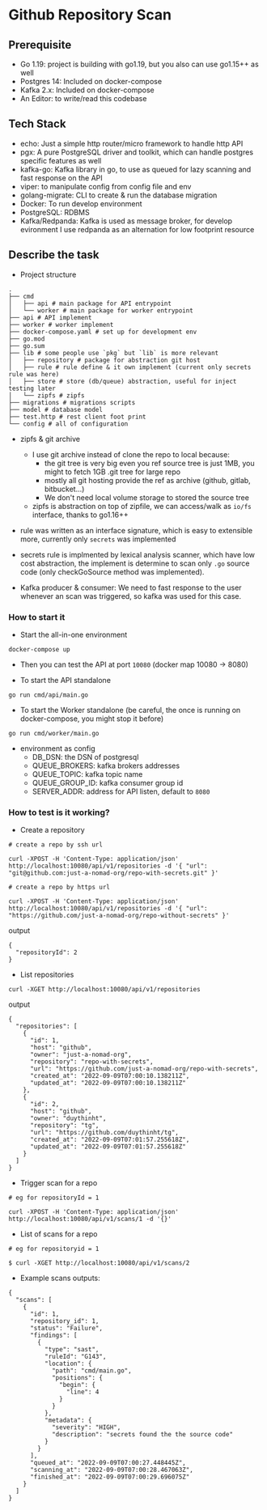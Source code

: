 # Github Repository Scan

## Prerequisite
* Go 1.19: project is building with go1.19, but you also can use go1.15++ as well
* Postgres 14: Included on docker-compose
* Kafka 2.x: Included on docker-compose
* An Editor: to write/read this codebase

## Tech Stack

* echo: Just a simple http router/micro framework to handle http API
* pgx: A pure PostgreSQL driver and toolkit, which can handle postgres specific features as well
* kafka-go: Kafka library in go, to use as queued for lazy scanning and fast response on the API
* viper: to manipulate config from config file and env
* golang-migrate: CLI to create & run the database migration 
* Docker: To run develop environment
* PostgreSQL: RDBMS
* Kafka/Redpanda: Kafka is used as message broker, for develop evironment I use redpanda as an alternation for low footprint resource

## Describe the task

* Project structure

```
.
├── cmd
│   ├── api # main package for API entrypoint
│   └── worker # main package for worker entrypoint
├── api # API implement
├── worker # worker implement
├── docker-compose.yaml # set up for development env
├── go.mod
├── go.sum
├── lib # some people use `pkg` but `lib` is more relevant
│   ├── repository # package for abstraction git host
│   ├── rule # rule define & it own implement (current only secrets rule was here)
│   ├── store # store (db/queue) abstraction, useful for inject testing later
│   └── zipfs # zipfs
├── migrations # migrations scripts
├── model # database model
├── test.http # rest client foot print
└── config # all of configuration
```

* zipfs & git archive
    * I use git archive instead of clone the repo to local because:
        * the git tree is very big even you ref source tree is just 1MB, you might to fetch 1GB .git tree for large repo
        * mostly all git hosting provide the ref as archive (github, gitlab, bitbucket...)
        * We don't need local volume storage to stored the source tree
    * zipfs is abstraction on top of zipfile, we can access/walk as `io/fs` interface, thanks to go1.16++
* rule was written as an interface signature, which is easy to extensible more, currently only `secrets` was implemented
* secrets rule is implmented by lexical analysis scanner, which have low cost abstraction, the implement is determine to scan only `.go` source code (only checkGoSource method was implemented).

* Kafka producer & consumer: We need to fast response to the user whenever an scan was triggered, so kafka was used for this case.

### How to start it

* Start the all-in-one environment

```
docker-compose up
```

* Then you can test the API at port `10080` (docker map 10080 -> 8080)

* To start the API standalone

```
go run cmd/api/main.go
```

* To start the Worker standalone (be careful, the once is running on docker-compose, you might stop it before)

```
go run cmd/worker/main.go
```

* environment as config
    * DB_DSN: the DSN of postgresql
    * QUEUE_BROKERS: kafka brokers addresses
    * QUEUE_TOPIC: kafka topic name
    * QUEUE_GROUP_ID: kafka consumer group id
    * SERVER_ADDR: address for API listen, default to `8080`

### How to test is it working?

* Create a repository

```
# create a repo by ssh url

curl -XPOST -H 'Content-Type: application/json' http://localhost:10080/api/v1/repositories -d '{ "url": "git@github.com:just-a-nomad-org/repo-with-secrets.git" }'

# create a repo by https url

curl -XPOST -H 'Content-Type: application/json' http://localhost:10080/api/v1/repositories -d '{ "url": "https://github.com/just-a-nomad-org/repo-without-secrets" }'

```
output
```
{
  "repositoryId": 2
}
```

* List repositories

```
curl -XGET http://localhost:10080/api/v1/repositories
```

output

```
{
  "repositories": [
    {
      "id": 1,
      "host": "github",
      "owner": "just-a-nomad-org",
      "repository": "repo-with-secrets",
      "url": "https://github.com/just-a-nomad-org/repo-with-secrets",
      "created_at": "2022-09-09T07:00:10.138211Z",
      "updated_at": "2022-09-09T07:00:10.138211Z"
    },
    {
      "id": 2,
      "host": "github",
      "owner": "duythinht",
      "repository": "tg",
      "url": "https://github.com/duythinht/tg",
      "created_at": "2022-09-09T07:01:57.255618Z",
      "updated_at": "2022-09-09T07:01:57.255618Z"
    }
  ]
}
```

* Trigger scan for a repo
```
# eg for repositoryId = 1

curl -XPOST -H 'Content-Type: application/json' http://localhost:10080/api/v1/scans/1 -d '{}'
```

* List of scans for a repo

```
# eg for repositoryid = 1

$ curl -XGET http://localhost:10080/api/v1/scans/2

```

* Example scans outputs:

```
{
  "scans": [
    {
      "id": 1,
      "repository_id": 1,
      "status": "Failure",
      "findings": [
        {
          "type": "sast",
          "ruleId": "G143",
          "location": {
            "path": "cmd/main.go",
            "positions": {
              "begin": {
                "line": 4
              }
            }
          },
          "metadata": {
            "severity": "HIGH",
            "description": "secrets found the the source code"
          }
        }
      ],
      "queued_at": "2022-09-09T07:00:27.448445Z",
      "scanning_at": "2022-09-09T07:00:28.467063Z",
      "finished_at": "2022-09-09T07:00:29.696075Z"
    }
  ]
}
```